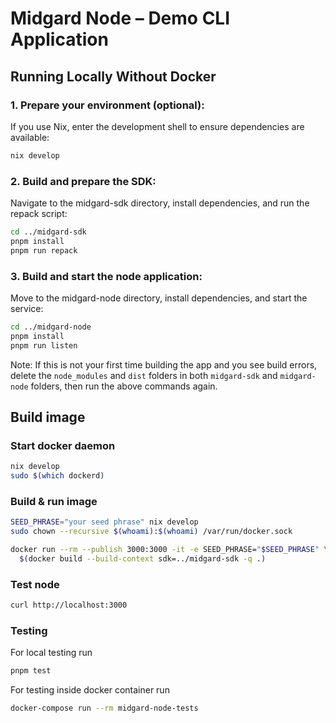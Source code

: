# Midgard Node – Demo CLI Application

## Running Locally Without Docker

### 1. Prepare your environment (optional):
If you use Nix, enter the development shell to ensure dependencies are available:

```sh
nix develop
```

### 2. Build and prepare the SDK:
Navigate to the midgard-sdk directory, install dependencies, and run the repack script:

```sh
cd ../midgard-sdk
pnpm install
pnpm run repack
```

### 3. Build and start the node application:
Move to the midgard-node directory, install dependencies, and start the service:

```sh
cd ../midgard-node
pnpm install
pnpm run listen
```

Note:
If this is not your first time building the app and you see build errors, delete the `node_modules` and `dist` folders in both `midgard-sdk` and `midgard-node` folders, then run the above commands again.

## Build image

### Start docker daemon

```sh
nix develop
sudo $(which dockerd)
```

### Build & run image

```sh
SEED_PHRASE="your seed phrase" nix develop
sudo chown --recursive $(whoami):$(whoami) /var/run/docker.sock

docker run --rm --publish 3000:3000 -it -e SEED_PHRASE="$SEED_PHRASE" \
  $(docker build --build-context sdk=../midgard-sdk -q .)
```

### Test node

```sh
curl http://localhost:3000
```

### Testing

For local testing run

```sh
pnpm test
```

For testing inside docker container run

```sh
docker-compose run --rm midgard-node-tests
```
